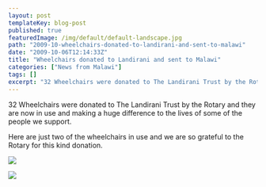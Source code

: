 ```yaml
---
layout: post
templateKey: blog-post
published: true
featuredImage: /img/default/default-landscape.jpg
path: "2009-10-wheelchairs-donated-to-landirani-and-sent-to-malawi"
date: "2009-10-06T12:14:33Z"
title: "Wheelchairs donated to Landirani and sent to Malawi"
categories: ["News from Malawi"]
tags: []
excerpt: "32 Wheelchairs were donated to The Landirani Trust by the Rotary and they are now in use and making..."
---
```


32 Wheelchairs were donated to The Landirani Trust by the Rotary and they are now in use and making a huge difference to the lives of some of the people we support.

Here are just two of the wheelchairs in use and we are so grateful to the Rotary for this kind donation.

![](https://www.landirani.org/image_library/news/full_size/4acb50e2e3c0dwheelchairs2.jpg)

![](https://www.landirani.org/image_library/news/full_size/4acb50d84be3fwheelchairs1.jpg)
